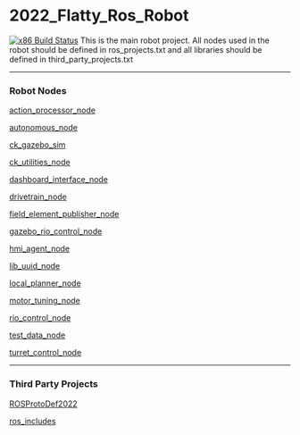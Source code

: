 # 2022_Flatty_Ros_Robot
[![x86 Build Status](https://github.com/frcteam195/2022_Flatty_Ros_Robot/actions/workflows/main.yml/badge.svg)](https://github.com/frcteam195/2022_Flatty_Ros_Robot/actions/workflows/main.yml)
This is the main robot project. All nodes used in the robot should be defined in ros_projects.txt and all libraries should be defined in third_party_projects.txt


---

### Robot Nodes
[action_processor_node](https://github.com/frcteam195/action_processor_node.git)

[autonomous_node](https://github.com/frcteam195/autonomous_node.git)

[ck_gazebo_sim](https://github.com/frcteam195/ck_gazebo_sim.git)

[ck_utilities_node](https://github.com/frcteam195/ck_utilities_node.git)

[dashboard_interface_node](https://github.com/frcteam195/dashboard_interface_node.git)

[drivetrain_node](https://github.com/frcteam195/drivetrain_node.git)

[field_element_publisher_node](https://github.com/frcteam195/field_element_publisher_node.git)

[gazebo_rio_control_node](https://github.com/frcteam195/gazebo_rio_control_node.git)

[hmi_agent_node](https://github.com/frcteam195/hmi_agent_node.git)

[lib_uuid_node](https://github.com/frcteam195/lib_uuid_node.git)

[local_planner_node](https://github.com/frcteam195/local_planner_node.git)

[motor_tuning_node](https://github.com/frcteam195/motor_tuning_node.git)

[rio_control_node](https://github.com/frcteam195/rio_control_node.git)

[test_data_node](https://github.com/frcteam195/test_data_node.git)

[turret_control_node](https://github.com/frcteam195/turret_control_node.git)



---

### Third Party Projects
[ROSProtoDef2022](https://github.com/frcteam195/ROSProtoDef2022.git)

[ros_includes](https://github.com/frcteam195/ros_includes.git)

